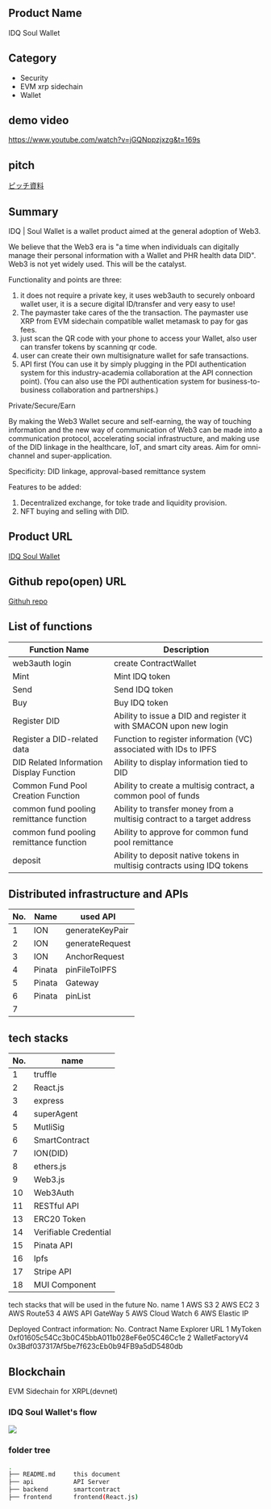 ## Product Name

IDQ Soul Wallet

## Category

- Security
- EVM xrp sidechain
- Wallet


## demo video
 https://www.youtube.com/watch?v=jGQNppzjxzg&t=169s


## pitch

[ピッチ資料]()


## Summary

IDQ | Soul Wallet is a wallet product aimed at the general adoption of Web3.

We believe that the Web3 era is "a time when individuals can digitally manage their personal information with a Wallet and PHR health data DID".  
Web3 is not yet widely used. This will be the catalyst.  

Functionality and points are three:   
1. it does not require a private key, it uses web3auth to securely onboard wallet user, it is a secure digital ID/transfer and very easy to use!
2. The paymaster take cares of the the transaction. The paymaster use XRP from EVM sidechain compatible wallet metamask to pay for gas fees.
2. just scan the QR code with your phone to access your Wallet, also user can transfer tokens by scanning qr code.
3. user can create their own multisignature wallet for safe transactions.
4. API first (You can use it by simply plugging in the PDI authentication system for this industry-academia collaboration at the API connection point). (You can also use the PDI authentication system for business-to-business collaboration and partnerships.)

Private/Secure/Earn  

By making the Web3 Wallet secure and self-earning, the way of touching information and the new way of communication of Web3 can be made into a communication protocol, accelerating social infrastructure, and making use of the DID linkage in the healthcare, IoT, and smart city areas.
Aim for omni-channel and super-application.  

Specificity: DID linkage, approval-based remittance system

Features to be added:
1. Decentralized exchange, for toke trade and liquidity provision.
2. NFT buying and selling with DID.


## Product URL

[IDQ Soul Wallet](https://idq-soul-wallet-zeta.vercel.app/)

## Github repo(open) URL

[Githuh repo](https://github.com/AMASWeb3/Genesis)

## List of functions

| Function Name                 |Description  |
| ------------------------ | --------------------------------------------------------------------------------- |
| web3auth login | create ContractWallet |
| Mint | Mint IDQ token |
| Send | Send IDQ token |
| Buy | Buy IDQ token |
| Register DID | Ability to issue a DID and register it with SMACON upon new login |
| Register a DID-related data | Function to register information (VC) associated with IDs to IPFS |
| DID Related Information Display Function | Ability to display information tied to DID |
| Common Fund Pool Creation Function | Ability to create a multisig contract, a common pool of funds |
| common fund pooling remittance function | Ability to transfer money from a multisig contract to a target address |
| common fund pooling remittance function | Ability to approve for common fund pool remittance|
| deposit | Ability to deposit native tokens in multisig contracts using IDQ tokens|

## Distributed infrastructure and APIs

| No. | Name   | used API    |
| --- | ------ | --------------- |
| 1   | ION    | generateKeyPair |
| 2   | ION    | generateRequest |
| 3   | ION    | AnchorRequest   |
| 4   | Pinata | pinFileToIPFS   |
| 5   | Pinata | Gateway         |
| 6   | Pinata | pinList         |
| 7   |        |                 |

## tech stacks

| No. | name                  | 
| --- | --------------------- | 
| 1   | truffle               | 
| 2   | React.js              | 
| 3   | express               | 
| 4   | superAgent            | 
| 5   | MutliSig              | 
| 6   | SmartContract         | 
| 7   | ION(DID)              | 
| 8   | ethers.js             | 
| 9   | Web3.js               | 
| 10  | Web3Auth              |           
| 11  | RESTful API           |                
| 13  | ERC20 Token           | 
| 14  | Verifiable Credential | 
| 15  | Pinata API            | 
| 16  | Ipfs                  | 
| 17  | Stripe API            | 
| 18  | MUI Component         | 

tech stacks that will be used in the future
No.	name
1	AWS S3
2	AWS EC2
3	AWS Route53
4	AWS API GateWay
5	AWS Cloud Watch
6	AWS Elastic IP

Deployed Contract information:
No.	Contract Name	Explorer URL
1	MyToken	   0xf01605c54Cc3b0C45bbA011b028eF6e05C46Cc1e
2	WalletFactoryV4	   0x3Bdf037317Af5be7f623cEb0b94FB9a5dD5480db

## Blockchain
EVM Sidechain for XRPL(devnet)

### IDQ Soul Wallet's flow

[![](https://mermaid.ink/img/pako:eNp9VMFu2zAM_RXCpxbpDs3RhwIDsgE5dNiwAbvkokh0IsSWPImKZxT991GS7cVx0pws8fGJ5HvhWyGtwqIsPP4JaCRutDg40ewM8I801QjbzQ_Avy1KQgVVbTt4qJxt4Bt2EDw6cHjQnpwgbQ2QBYWt9ZriJx0RmlCT9voAnahrpMfMLQJZE5o9uuEsybrEd3m2nUH3nG9a4UhL3QpD4J9BePjqrCE06kZ8HeOfv2-BCc8j5yWiSgTplR4k8zhJS1QXUa9jA79TA0sURdQve0KTmcRIlcuHTy8vUJVxLrXtFxG6G-GcRpwWE8y4KkG68jo6lQDSYdIk45NUMYVnV4Jh8Wa6uWgAP3D7_L5flyCZNMk4Q_NkB-R6QrJ9XN9SAmMjdA1CKYfez5DckzyiPIGuEvIo_BHOog4I2oOouWbVD4-hQzVLTj2UrKlRYA2SbpCF8L6zTi26jBUxxR1gNdXtkIIzUIna43Wpm-1mGiNow_0H-X-kkwQJghGdA90YaNFV1jWcqkmLejbE2VtsAu19yP82ilaaz5e7Udq3teivZfMsv78lsZCSh7-wRysOCHP8Kie0wUmWA295YRUrGdywD_2V_qtYf4o12tDDI8yDiX0Yc7ZSLBpsNacaHhpEzi6J8HGfeBIUfEyLtxdDmvf98fq5b_B9LO_a2NxXul9K0g0-NCzEeSqneCoadOx-xUv1LSbsCiZvcFeU_KmwElzPrtiZd4bGJfizN7Io2Vj4VIRWsY-GHVyUyZLj7ReleVdNl5iOr3l7pyX-_g_79OUO?type=png)](https://mermaid.live/edit#pako:eNp9VMFu2zAM_RXCpxbpDs3RhwIDsgE5dNiwAbvkokh0IsSWPImKZxT991GS7cVx0pws8fGJ5HvhWyGtwqIsPP4JaCRutDg40ewM8I801QjbzQ_Avy1KQgVVbTt4qJxt4Bt2EDw6cHjQnpwgbQ2QBYWt9ZriJx0RmlCT9voAnahrpMfMLQJZE5o9uuEsybrEd3m2nUH3nG9a4UhL3QpD4J9BePjqrCE06kZ8HeOfv2-BCc8j5yWiSgTplR4k8zhJS1QXUa9jA79TA0sURdQve0KTmcRIlcuHTy8vUJVxLrXtFxG6G-GcRpwWE8y4KkG68jo6lQDSYdIk45NUMYVnV4Jh8Wa6uWgAP3D7_L5flyCZNMk4Q_NkB-R6QrJ9XN9SAmMjdA1CKYfez5DckzyiPIGuEvIo_BHOog4I2oOouWbVD4-hQzVLTj2UrKlRYA2SbpCF8L6zTi26jBUxxR1gNdXtkIIzUIna43Wpm-1mGiNow_0H-X-kkwQJghGdA90YaNFV1jWcqkmLejbE2VtsAu19yP82ilaaz5e7Udq3teivZfMsv78lsZCSh7-wRysOCHP8Kie0wUmWA295YRUrGdywD_2V_qtYf4o12tDDI8yDiX0Yc7ZSLBpsNacaHhpEzi6J8HGfeBIUfEyLtxdDmvf98fq5b_B9LO_a2NxXul9K0g0-NCzEeSqneCoadOx-xUv1LSbsCiZvcFeU_KmwElzPrtiZd4bGJfizN7Io2Vj4VIRWsY-GHVyUyZLj7ReleVdNl5iOr3l7pyX-_g_79OUO)

### folder tree

```bash
.
├── README.md     this document
├── api           API Server
├── backend       smartcontract
├── frontend      frontend(React.js)

```
